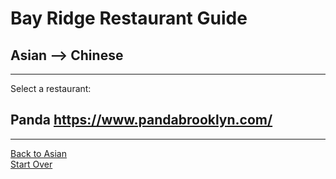 # Bay Ridge Restaurant Guide
## Asian --> Chinese
---
Select a restaurant:
## Panda https://www.pandabrooklyn.com/
---
[Back to Asian](asian.md)  
[Start Over](home.md)